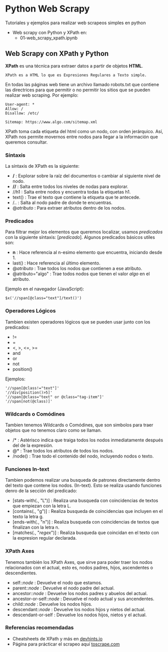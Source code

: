 # Python Web Scrapy
Tutoriales y ejemplos para realizar web scrapeos simples en python

* Web scrapy con Python y XPath en:
    * 01-web_scrapy_xpath.ipynb

## Web Scrapy con XPath y Python

**XPath** es una técnica para extraer datos a partir de objetos **HTML**. 

    XPath es a HTML lo que es Expresiones Regulares a Texto simple.
    
En todas las páginas web tiene un archivo llamado robots.txt que contiene las directrices para que permitir o no permitir los sitios que se pueden realizar web scraping. Por ejemplo:

```
User-agent: *
Allow: /
Disallow: /etc/

Sitemap: https://www.algo.com/sitemap.xml
```

XPath toma cada etiqueta del html como un nodo, con orden jerárquico. Así, XPath nos permite movernos entre nodos para llegar a la información que queremos consultar.

### Síntaxis

La síntaxis de XPath es la siguiente:

+ **/** : Explorar sobre la raíz del documentos o cambiar al siguiente nivel de nodo.
+ **//** : Salta entre todos los niveles de nodas para explorar.
+ //h1 : Salta entre nodos y encuentra todas la etiquetas h1.
+ text() : Trae el texto que contiene la etiqueta que te antecede.
+ /.. : Salta al nodo padre de donde te encuentras.
+ @*atributo* : Para extraer atributos dentro de los nodos.

### Predicados
Para filtrar mejor los elementos que queremos localizar, usamos *predicados* con la siguiente síntaxis: [*predicado*]. Algunos predicados básicos utiles son:

+ **n** : Hace referencia al n-esimo elemento que encuentra, iniciando desde 1.
+ last() : Hace referencia al último elemento.
+ @*atributo* : Trae todos los nodos que contienen a ese atributo.
+ @atributo="algo" : Trae todos nodos que tienen el valor *algo* en el atributo.

Ejemplo en el navegador (JavaScript):
```
$x('//span[@class="text"]/text()')
```

### Operadores Lógicos
Tambien existen operadores lógicos que se pueden usar junto con los predicados:
+ !=
+ =
+ <, >, <=, >=
+ and
+ or
+ not
+ position()

Ejemplos:
```
'//span[@class!="text"]'
'//div[position()>5]'
'//span[@class="text" or @class="tag-item"]'
'//span[not(@class)]'
```

### Wildcards o Comódines
Tambien tenemos Wildcards o Comódines, que son simbolos para traer objetos que no tenemos claro como se llaman.
+ /* : Astérisco indica que traiga todos los nodos inmediatamente después del de la expresión.
+ @* : Trae todos los atributos de todos los nodos.
+ /node() : Trae todo el contenido del nodo, incluyendo nodos o texto.

### Funciones In-text
Tambien podemos realizar una busqueda de patrones directamente dentro del texto que contene los nodos. (In-text). Esto se realiza usando funciones denro de la sección del predicado:
+ [stats-with(., "L")] : Realiza una busqueda con coincidencias de textos que empiezan con la letra L.
+ [contains(., "g")] : Realiza busqueda de coincidencias que incluyen en el texto la letra g.
+ [ends-with(., "n")] : Realiza busqueda con coincidencias de textos que finalizan con la letra n.
+ [matches(., "*regex*")] : Realiza busqueda que coincidan en el texto con la expresion regular declarada.

### XPath Axes
Tenemos también los XPath Axes, que sirve para poder traer los nodos relacionados con el actual, esto es, nodos padres, hijos, ascendentes o descendientes.

+ self::*node* : Devuelve el nodo que estamos.
+ parent::*node* : Devuelve el nodo padre del actual.
+ ancestor::*node* : Devuelve los nodos padres y abuelos del actual.
+ ancestor-or-self::*node* : Devuelve el nodo actual y sus ancendentes.
+ child::*node* : Devuelve los nodos hijos.
+ descendant::*node* : Devuelve los nodos hijos y nietos del actual.
+ descendant-or-self : Devuelve los nodos hijos, nietos y el actual.

### Referencias recomendadas
+ Cheatsheets de XPath y más en [devhints.io](https://devhints.io/xpath)
+ Página para prácticar el scrapeo aquí [toscrape.com](http://toscrape.com)